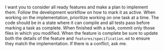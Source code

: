 I want you to consider all ready features and make a plan to implement them. Follow the development workflow on how to mark it as active. When working on the implementation, prioritize working on one task at a time. The code should be in a state where it can compile and all tests pass before marking a task as complete.  When finished with a task, commit only those files in which you modified. When the feature is complete be sure to update both the details of the feature and `features/specification.md` to ensure they match the implementation. If there is a conflict, ask me.
